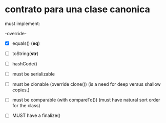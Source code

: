 # contrato para una clase canonica
must implement:

-override-

- [X] equals() (__eq__)
- [ ] toString(__str__)
- [ ] hashCode()


- [ ] must be serializable
- [ ] must be clonable (override clone())
(is a need for deep versus shallow copies.)

- [ ] must be comparable (with compareTo())
(must have natural sort order for the class)

- [ ] MUST have a finalize() 
